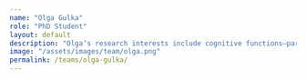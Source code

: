 ```yaml
---
name: "Olga Gulka"
role: "PhD Student"
layout: default
description: "Olga’s research interests include cognitive functions—particularly memory and attention—and research methods such as functional MRI and eye-tracking.."
image: "/assets/images/team/olga.png"
permalink: /teams/olga-gulka/
---
```

